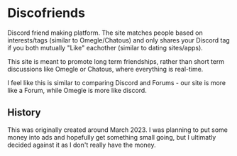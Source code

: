 # Discofriends

Discord friend making platform. The site matches people based on interests/tags (similar to Omegle/Chatous) and only shares your Discord tag if you both mutually "Like" eachother (similar to dating sites/apps).

This site is meant to promote long term friendships, rather than short term discussions like Omegle or Chatous, where everything is real-time. 

I feel like this is similar to comparing Discord and Forums - our site is more like a Forum, while Omegle is more like discord.

## History

This was originally created around March 2023. I was planning to put some money into ads and hopefully get something small going, but I ultimatly decided against it as I don't really have the money.